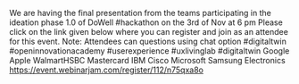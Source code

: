 We are having the final presentation from the teams participating in the ideation phase 1.0 of DoWell #hackathon on the 3rd of Nov at 6 pm
Please click on the link given below where you can register and join as an attendee for this event.
Note: Attendees can questions using chat option
#digitaltwin #openinnovationacademy #userexperience #uxlivinglab #digitaltwin Google Apple WalmartHSBC Mastercard IBM Cisco Microsoft Samsung Electronics
https://event.webinarjam.com/register/112/n75qxa8o
